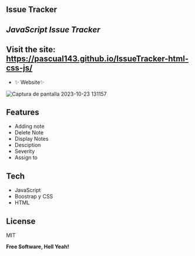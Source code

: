 ## Issue Tracker
## _JavaScript Issue Tracker_

## Visit the site: https://pascual143.github.io/IssueTracker-html-css-js/
- ✨ Website✨
  
 ![Captura de pantalla 2023-10-23 131157](https://github.com/pascual143/IssueTracker-html-css-js/assets/46532433/0af3d907-5e58-4f8e-8be0-c8dcd5c8ca1f)


## Features

- Adding note
- Delete Note
- Display Notes
- Desciption
- Severity
- Assign to


## Tech


- JavaScript
- Boostrap y CSS
- HTML



## License

MIT

**Free Software, Hell Yeah!**
